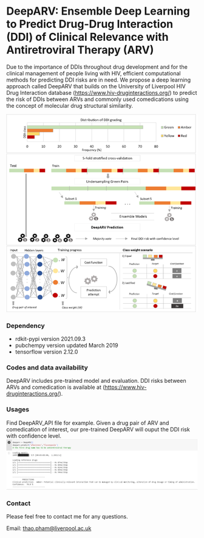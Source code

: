 # DeepARV: Ensemble Deep Learning to Predict Drug-Drug Interaction (DDI) of Clinical Relevance with Antiretroviral Therapy (ARV)

Due to the importance of DDIs throughout drug development and for the clinical management of people living with HIV, efficient computational methods for predicting DDI risks are in need. We propose a deep learning approach called DeepARV that builds on the University of Liverpool HIV Drug Interaction database (https://www.hiv-druginteractions.org/) to predict the risk of DDIs between ARVs and commonly used comedications using the concept of molecular drug structural similarity.

![DeepARV overview](overview_method_800.png)

### Dependency
- rdkit-pypi version 2021.09.3
- pubchempy version updated March 2019
- tensorflow version 2.12.0

### Codes and data availability
DeepARV includes pre-trained model and evaluation.
DDI risks between ARVs and comedication is available at (https://www.hiv-druginteractions.org/).

### Usages
Find DeepARV_API file for example. Given a drug pair of ARV and comedication of interest, our pre-trained DeepARV will ouput the DDI risk with confidence level. 
![Example](example_output.png)

### Contact
Please feel free to contact me for any questions.

Email: thao.pham@liverpool.ac.uk
